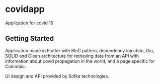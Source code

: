 # covidapp

Application for covid 19

## Getting Started

Application made in Flutter with BloC pattern, dependency injection, Dio, SOLID and Clean architecture for retrieving data from an API with information about covid propagation in the world, and a page specific for Colombia.

UI design and API provided by Sofka technologies.
